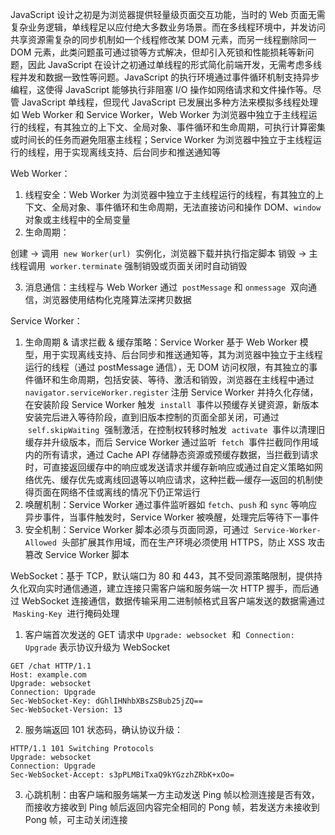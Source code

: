 JavaScript 设计之初是为浏览器提供轻量级页面交互功能，当时的 Web 页面无需复杂业务逻辑，单线程足以应付绝大多数业务场景。而在多线程环境中，并发访问共享资源需复杂的同步机制如一个线程修改某 DOM 元素，而另一线程删除同一 DOM 元素，此类问题虽可通过锁等方式解决，但却引入死锁和性能损耗等新问题，因此 JavaScript 在设计之初通过单线程的形式简化前端开发，无需考虑多线程并发和数据一致性等问题。JavaScript 的执行环境通过事件循环机制支持异步编程，这使得 JavaScript 能够执行非阻塞 I/O 操作如网络请求和文件操作等。尽管 JavaScript 单线程，但现代 JavaScript 已发展出多种方法来模拟多线程处理如 Web Worker 和 Service Worker，Web Worker 为浏览器中独立于主线程运行的线程，有其独立的上下文、全局对象、事件循环和生命周期，可执行计算密集或时间长的任务而避免阻塞主线程；Service Worker 为浏览器中独立于主线程运行的线程，用于实现离线支持、后台同步和推送通知等

Web Worker：

1. 线程安全：Web Worker 为浏览器中独立于主线程运行的线程，有其独立的上下文、全局对象、事件循环和生命周期，无法直接访问和操作 DOM、`window`  对象或主线程中的全局变量
2. 生命周期：

创建 -> 调用  `new Worker(url)`  实例化，浏览器下载并执行指定脚本
销毁 -> 主线程调用  `worker.terminate` 强制销毁或页面关闭时自动销毁

3. 消息通信：主线程与 Web Worker 通过  `postMessage` 和 `onmessage`  双向通信，浏览器使用结构化克隆算法深拷贝数据

Service Worker：

1. 生命周期 & 请求拦截 & 缓存策略：Service Worker 基于 Web Worker 模型，用于实现离线支持、后台同步和推送通知等，其为浏览器中独立于主线程运行的线程（通过 postMessage 通信），无 DOM 访问权限，有其独立的事件循环和生命周期，包括安装、等待、激活和销毁，浏览器在主线程中通过 `navigator.serviceWorker.register` 注册 Service Worker 并持久化存储，在安装阶段 Service Worker 触发  `install`  事件以预缓存关键资源，新版本安装完后进入等待阶段，直到旧版本控制的页面全部关闭，可通过  `self.skipWaiting`  强制激活，在控制权转移时触发  `activate`  事件以清理旧缓存并升级版本，而后 Service Worker 通过监听  `fetch`  事件拦截同作用域内的所有请求，通过 Cache API 存储静态资源或预缓存数据，当拦截到请求时，可直接返回缓存中的响应或发送请求并缓存新响应或通过自定义策略如网络优先、缓存优先或离线回退等以响应请求，这种拦截—缓存—返回的机制使得页面在网络不佳或离线的情况下仍正常运行
2. 唤醒机制：Service Worker 通过事件监听器如 `fetch`、`push` 和 `sync` 等响应异步事件，当事件触发时，Service Worker 被唤醒，处理完后等待下一事件
3. 安全机制：Service Worker 脚本必须与页面同源，可通过  `Service-Worker-Allowed`  头部扩展其作用域，而在生产环境必须使用 HTTPS，防止 XSS 攻击篡改 Service Worker 脚本

WebSocket：基于 TCP，默认端口为 80 和 443，其不受同源策略限制，提供持久化双向实时通信通道，建立连接只需客户端和服务端一次 HTTP 握手，而后通过 WebSocket 连接通信，数据传输采用二进制帧格式且客户端发送的数据需通过  `Masking-Key`  进行掩码处理

1. 客户端首次发送的 GET 请求中 `Upgrade: websocket`  和  `Connection: Upgrade` 表示协议升级为 WebSocket

```http
GET /chat HTTP/1.1
Host: example.com
Upgrade: websocket
Connection: Upgrade
Sec-WebSocket-Key: dGhlIHNhbXBsZSBub25jZQ==
Sec-WebSocket-Version: 13
```

2. 服务端返回 101 状态码，确认协议升级：

```http
HTTP/1.1 101 Switching Protocols
Upgrade: websocket
Connection: Upgrade
Sec-WebSocket-Accept: s3pPLMBiTxaQ9kYGzzhZRbK+xOo=
```

3. 心跳机制：由客户端和服务端某一方主动发送 Ping 帧以检测连接是否有效，而接收方接收到 Ping 帧后返回内容完全相同的 Pong 帧，若发送方未接收到 Pong 帧，可主动关闭连接
